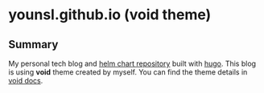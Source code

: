 # younsl.github.io (void theme)

## Summary

My personal tech blog and [helm chart repository](https://younsl.github.io/charts) built with [hugo][hugo]. This blog is using **void** theme created by myself. You can find the theme details in [void docs][void-docs].

[hugo]: https://gohugo.io/
[void-docs]: ./.github/docs/README.md
